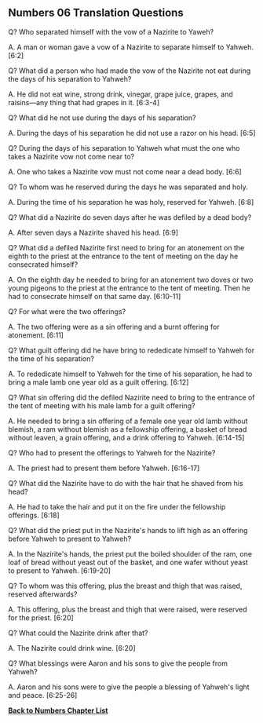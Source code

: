 ## Numbers 06 Translation Questions ##

Q? Who separated himself with the vow of a Nazirite to Yaweh?

A. A man or woman gave a vow of a Nazirite to separate himself to Yahweh. [6:2]

Q? What did a person who had made the vow of the Nazirite not eat during the days of his separation to Yahweh?

A. He did not eat wine, strong drink, vinegar, grape juice, grapes, and raisins—any thing that had grapes in it. [6:3-4]

Q? What did he not use during the days of his separation?

A. During the days of his separation he did not use a razor on his head. [6:5]

Q? During the days of his separation to Yahweh what must the one who takes a Nazirite vow not come near to?

A. One who takes a Nazirite vow must not come near a dead body. [6:6]

Q? To whom was he reserved during the days he was separated and holy.

A. During the time of his separation he was holy, reserved for Yahweh. [6:8]

Q? What did a Nazirite do seven days after he was defiled by a dead body?

A. After seven days a Nazirite shaved his head. [6:9]

Q? What did a defiled Nazirite first need to bring for an atonement on the eighth to the priest at the entrance to the tent of meeting on the day he consecrated himself?

A. On the eighth day he needed to bring for an atonement two doves or two young pigeons to the priest at the entrance to the tent of meeting. Then he had to consecrate himself on that same day. [6:10-11]

Q? For what were the two offerings?

A. The two offering were as a sin offering and a burnt offering for atonement. [6:11]

Q? What guilt offering did he have bring to rededicate himself to Yahweh for the time of his separation?

A. To rededicate himself to Yahweh for the time of his separation, he had to bring a male lamb one year old as a guilt offering. [6:12]

Q? What sin offering did the defiled Nazirite need to bring to the entrance of the tent of meeting with his male lamb for a guilt offering?

A. He needed to bring a sin offering of a female one year old lamb without blemish, a ram without blemish as a fellowship offering, a basket of bread without leaven, a grain offering, and a drink offering to Yahweh. [6:14-15]

Q? Who had to present the offerings to Yahweh for the Nazirite?

A. The priest had to present them before Yahweh. [6:16-17]

Q? What did the Nazirite have to do with the hair that he shaved from his head?

A. He had to take the hair and put it on the fire under the fellowship offerings. [6:18]

Q? What did the priest put in the Nazirite's hands to lift high as an offering before Yahweh to present to Yahweh?

A. In the Nazirite's hands, the priest put the boiled shoulder of the ram, one loaf of bread without yeast out of the basket, and one wafer without yeast to present to Yahweh. [6:19-20]

Q? To whom was this offering, plus the breast and thigh that was raised, reserved afterwards?

A. This offering, plus the breast and thigh that were raised, were reserved for the priest. [6:20]

Q? What could the Nazirite drink after that?

A. The Nazirite could drink wine. [6:20]

Q? What blessings were Aaron and his sons to give the people from Yahweh?

A. Aaron and his sons were to give the people a blessing of Yahweh's light and peace. [6:25-26]

__[Back to Numbers Chapter List](./)__

